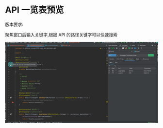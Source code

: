 # API 一览表预览

版本要求: <Badge text="2022.1.5" />

聚焦窗口后输入关键字,根据 API 的路径关键字可以快速搜索

![apiDocExample](../../.vuepress/public/img/apiPreview.gif)
